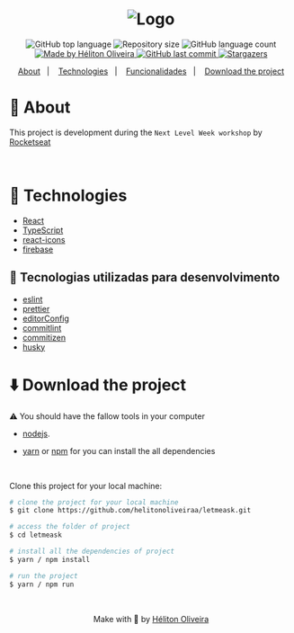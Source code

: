 <h1 align="center">
  <img alt="Logo" src="https://res.cloudinary.com/dzn5ixmhq/image/upload/v1624322652/letmeask/Logo_ieeew8.png">
</h1>

<p align="center">
  <img alt="GitHub top language" src="https://img.shields.io/github/languages/top/helitonoliveiraa/letmeask.svg?color=%239055A2">

  <img alt="Repository size" src="https://img.shields.io/github/repo-size/helitonoliveiraa/letmeask.svg?color=%239055A2">

  <img alt="GitHub language count" src="https://img.shields.io/github/languages/count/helitonoliveiraa/letmeask?color=%239055A2">

  <a href="https://www.linkedin.com/in/helitonoliveira/">
    <img alt="Made by Héliton Oliveira" src="https://img.shields.io/badge/made%20by-Héliton Oliveira-%239055A2">
  </a>

  <a href="https://github.com/helitonoliveiraa/letmeask?/commits/master">
    <img alt="GitHub last commit" src="https://img.shields.io/github/last-commit/helitonoliveiraa/letmeask??color=%239055A2">
  </a>

  <a href="https://github.com/helitonoliveiraa/letmeask/stargazers" >
    <img alt="Stargazers" src="https://img.shields.io/github/stars/helitonoliveiraa/letmeask?style=social" />
  </a>
</p>

<p align="center">
  <a href="#memo-about">About</a>&nbsp;&nbsp;&nbsp;|&nbsp;&nbsp;&nbsp;
  <a href="#wrench-technologies">Technologies</a>&nbsp;&nbsp;&nbsp;|&nbsp;&nbsp;&nbsp;
  <a href="#funcionalidades">Funcionalidades</a>&nbsp;&nbsp;&nbsp;|&nbsp;&nbsp;&nbsp;
  <a href="#arrowdown-download-the-project">Download the project</a>
</p>

# :memo: About

This project is development during the `Next Level Week workshop` by [Rocketseat](https://rocketseat.com.br/)



<br />

# :wrench: Technologies

- [React](https://pt-br.reactjs.org/)
- [TypeScript](https://www.typescriptlang.org/)
- [react-icons](https://react-icons.github.io/react-icons/icons?name=ai)
- [firebase](https://console.firebase.google.com/)

## :hammer: Tecnologias utilizadas para desenvolvimento

- [eslint](https://eslint.org/)
- [prettier](https://prettier.io/)
- [editorConfig](https://editorconfig.org/)
- [commitlint](https://commitlint.js.org/#/)
- [commitizen](https://github.com/commitizen/cz-cli)
- [husky](https://typicode.github.io/husky/#/)

# :arrow_down: Download the project

⚠ You should have the fallow tools in your computer

- [nodejs](https://nodejs.org/en/).

- [yarn](https://yarnpkg.com/) or [npm]() for you can install the all dependencies


<br />

Clone this project for your local machine:
```bash
# clone the project for your local machine
$ git clone https://github.com/helitonoliveiraa/letmeask.git

# access the folder of project
$ cd letmeask

# install all the dependencies of project
$ yarn / npm install

# run the project
$ yarn / npm run
```

<br />

<p align="center">Make with 💙 by <a href="https://www.linkedin.com/in/helitonoliveira/" target="_blank">Héliton Oliveira</a></p>
